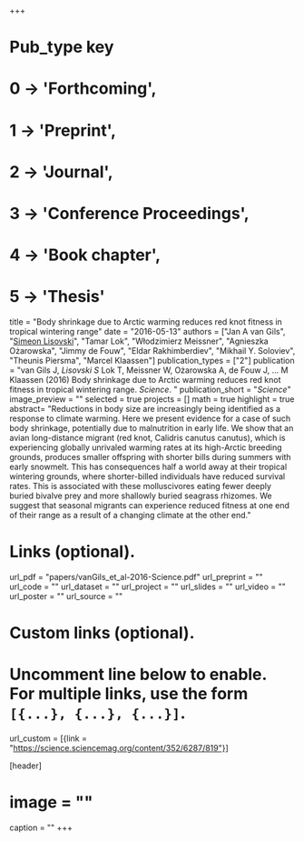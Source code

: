 +++
# Pub_type key
# 0 -> 'Forthcoming',
# 1 -> 'Preprint',
# 2 -> 'Journal',
# 3 -> 'Conference Proceedings',
# 4 -> 'Book chapter',
# 5 -> 'Thesis'
  
title = "Body shrinkage due to Arctic warming reduces red knot fitness in tropical wintering range"
date = "2016-05-13"
authors = ["Jan A van Gils", "[Simeon Lisovski](https://slisovski.netlify.com/)", "Tamar Lok", "Włodzimierz Meissner", "Agnieszka Ożarowska", "Jimmy de Fouw", "Eldar Rakhimberdiev", "Mikhail Y. Soloviev", "Theunis Piersma", "Marcel Klaassen"]
publication_types = ["2"]
publication = "van Gils J, *Lisovski S* Lok T, Meissner W, Ożarowska A, de Fouw J, ... M Klaassen (2016) Body shrinkage due to Arctic warming reduces red knot fitness in tropical wintering range. _Science_. "
publication_short = "_Science_"
image_preview = ""
selected = true
projects = []
math = true
highlight = true
abstract= "Reductions in body size are increasingly being identified as a response to climate warming. Here we present evidence for a case of such body shrinkage, potentially due to malnutrition in early life. We show that an avian long-distance migrant (red knot, Calidris canutus canutus), which is experiencing globally unrivaled warming rates at its high-Arctic breeding grounds, produces smaller offspring with shorter bills during summers with early snowmelt. This has consequences half a world away at their tropical wintering grounds, where shorter-billed individuals have reduced survival rates. This is associated with these molluscivores eating fewer deeply buried bivalve prey and more shallowly buried seagrass rhizomes. We suggest that seasonal migrants can experience reduced fitness at one end of their range as a result of a changing climate at the other end."
  
# Links (optional).
url_pdf = "papers/vanGils_et_al-2016-Science.pdf"
url_preprint = ""
url_code = ""
url_dataset = ""
url_project = ""
url_slides = ""
url_video = ""
url_poster = ""
url_source = ""
  
# Custom links (optional).
#   Uncomment line below to enable. For multiple links, use the form `[{...}, {...}, {...}]`.
url_custom = [{link = "https://science.sciencemag.org/content/352/6287/819"}]
  
[header]
# image = ""
caption = ""
+++